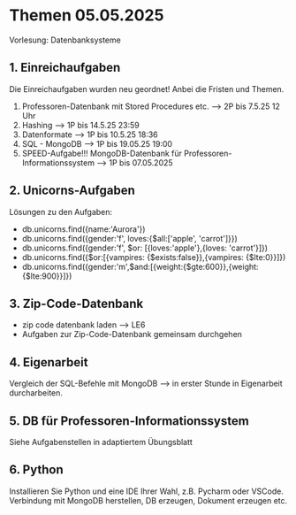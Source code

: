 # Themen 05.05.2025  

Vorlesung: Datenbanksysteme

## 1. Einreichaufgaben  

Die Einreichaufgaben wurden neu geordnet!
Anbei die Fristen und Themen.  

1. Professoren-Datenbank mit Stored Procedures etc. --> 2P bis 7.5.25 12 Uhr
2. Hashing --> 1P bis 14.5.25 23:59
3. Datenformate --> 1P bis 10.5.25 18:36
4. SQL - MongoDB --> 1P bis 19.05.25 19:00
5. SPEED-Aufgabe!!! MongoDB-Datenbank für Professoren-Informationssystem --> 1P bis 07.05.2025

## 2. Unicorns-Aufgaben

Lösungen zu den Aufgaben:  

* db.unicorns.find({name:'Aurora'})
* db.unicorns.find({gender:'f', loves:{$all:['apple', 'carrot']}})
* db.unicorns.find({gender:'f', $or: [{loves:'apple'},{loves: 'carrot'}]})
* db.unicorns.find({$or:[{vampires: {$exists:false}},{vampires: {$lte:0}}]})
* db.unicorns.find({gender:'m',$and:[{weight:{$gte:600}},{weight:{$lte:900}}]})

## 3. Zip-Code-Datenbank

* zip code datenbank laden --> LE6  
* Aufgaben zur Zip-Code-Datenbank gemeinsam durchgehen

## 4. Eigenarbeit  

Vergleich der SQL-Befehle mit MongoDB --> in erster Stunde in Eigenarbeit durcharbeiten.  

## 5. DB für Professoren-Informationssystem  

Siehe Aufgabenstellen in adaptiertem Übungsblatt

## 6. Python  

Installieren Sie Python und eine IDE Ihrer Wahl, z.B. Pycharm oder VSCode.  
Verbindung mit MongoDB herstellen, DB erzeugen, Dokument erzeugen etc.
